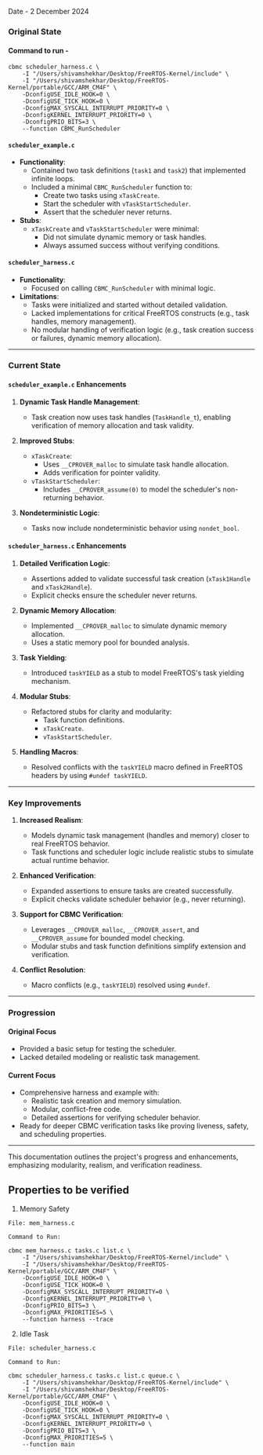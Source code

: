 Date - 2 December 2024

### **Original State**

#### Command to run -

```
cbmc scheduler_harness.c \
    -I "/Users/shivamshekhar/Desktop/FreeRTOS-Kernel/include" \
    -I "/Users/shivamshekhar/Desktop/FreeRTOS-Kernel/portable/GCC/ARM_CM4F" \
    -DconfigUSE_IDLE_HOOK=0 \
    -DconfigUSE_TICK_HOOK=0 \
    -DconfigMAX_SYSCALL_INTERRUPT_PRIORITY=0 \
    -DconfigKERNEL_INTERRUPT_PRIORITY=0 \
    -DconfigPRIO_BITS=3 \
    --function CBMC_RunScheduler
```

#### `scheduler_example.c`

- **Functionality**:
  - Contained two task definitions (`task1` and `task2`) that implemented infinite loops.
  - Included a minimal `CBMC_RunScheduler` function to:
    - Create two tasks using `xTaskCreate`.
    - Start the scheduler with `vTaskStartScheduler`.
    - Assert that the scheduler never returns.
- **Stubs**:
  - `xTaskCreate` and `vTaskStartScheduler` were minimal:
    - Did not simulate dynamic memory or task handles.
    - Always assumed success without verifying conditions.

#### `scheduler_harness.c`

- **Functionality**:
  - Focused on calling `CBMC_RunScheduler` with minimal logic.
- **Limitations**:
  - Tasks were initialized and started without detailed validation.
  - Lacked implementations for critical FreeRTOS constructs (e.g., task handles, memory management).
  - No modular handling of verification logic (e.g., task creation success or failures, dynamic memory allocation).

---

### **Current State**

#### `scheduler_example.c` Enhancements

1. **Dynamic Task Handle Management**:

   - Task creation now uses task handles (`TaskHandle_t`), enabling verification of memory allocation and task validity.

2. **Improved Stubs**:

   - `xTaskCreate`:
     - Uses `__CPROVER_malloc` to simulate task handle allocation.
     - Adds verification for pointer validity.
   - `vTaskStartScheduler`:
     - Includes `__CPROVER_assume(0)` to model the scheduler's non-returning behavior.

3. **Nondeterministic Logic**:
   - Tasks now include nondeterministic behavior using `nondet_bool`.

#### `scheduler_harness.c` Enhancements

1. **Detailed Verification Logic**:

   - Assertions added to validate successful task creation (`xTask1Handle` and `xTask2Handle`).
   - Explicit checks ensure the scheduler never returns.

2. **Dynamic Memory Allocation**:

   - Implemented `__CPROVER_malloc` to simulate dynamic memory allocation.
   - Uses a static memory pool for bounded analysis.

3. **Task Yielding**:

   - Introduced `taskYIELD` as a stub to model FreeRTOS's task yielding mechanism.

4. **Modular Stubs**:

   - Refactored stubs for clarity and modularity:
     - Task function definitions.
     - `xTaskCreate`.
     - `vTaskStartScheduler`.

5. **Handling Macros**:
   - Resolved conflicts with the `taskYIELD` macro defined in FreeRTOS headers by using `#undef taskYIELD`.

---

### **Key Improvements**

1. **Increased Realism**:

   - Models dynamic task management (handles and memory) closer to real FreeRTOS behavior.
   - Task functions and scheduler logic include realistic stubs to simulate actual runtime behavior.

2. **Enhanced Verification**:

   - Expanded assertions to ensure tasks are created successfully.
   - Explicit checks validate scheduler behavior (e.g., never returning).

3. **Support for CBMC Verification**:

   - Leverages `__CPROVER_malloc`, `__CPROVER_assert`, and `__CPROVER_assume` for bounded model checking.
   - Modular stubs and task function definitions simplify extension and verification.

4. **Conflict Resolution**:
   - Macro conflicts (e.g., `taskYIELD`) resolved using `#undef`.

---

### **Progression**

#### Original Focus

- Provided a basic setup for testing the scheduler.
- Lacked detailed modeling or realistic task management.

#### Current Focus

- Comprehensive harness and example with:
  - Realistic task creation and memory simulation.
  - Modular, conflict-free code.
  - Detailed assertions for verifying scheduler behavior.
- Ready for deeper CBMC verification tasks like proving liveness, safety, and scheduling properties.

---

This documentation outlines the project's progress and enhancements, emphasizing modularity, realism, and verification readiness.

## Properties to be verified

1. Memory Safety

```
File: mem_harness.c

Command to Run:

cbmc mem_harness.c tasks.c list.c \
    -I "/Users/shivamshekhar/Desktop/FreeRTOS-Kernel/include" \
    -I "/Users/shivamshekhar/Desktop/FreeRTOS-Kernel/portable/GCC/ARM_CM4F" \
    -DconfigUSE_IDLE_HOOK=0 \
    -DconfigUSE_TICK_HOOK=0 \
    -DconfigMAX_SYSCALL_INTERRUPT_PRIORITY=0 \
    -DconfigKERNEL_INTERRUPT_PRIORITY=0 \
    -DconfigPRIO_BITS=3 \
    -DconfigMAX_PRIORITIES=5 \
    --function harness --trace

```

2. Idle Task

```
File: scheduler_harness.c

Command to Run:

cbmc scheduler_harness.c tasks.c list.c queue.c \
    -I "/Users/shivamshekhar/Desktop/FreeRTOS-Kernel/include" \
    -I "/Users/shivamshekhar/Desktop/FreeRTOS-Kernel/portable/GCC/ARM_CM4F" \
    -DconfigUSE_IDLE_HOOK=0 \
    -DconfigUSE_TICK_HOOK=0 \
    -DconfigMAX_SYSCALL_INTERRUPT_PRIORITY=0 \
    -DconfigKERNEL_INTERRUPT_PRIORITY=0 \
    -DconfigPRIO_BITS=3 \
    -DconfigMAX_PRIORITIES=5 \
    --function main

```
